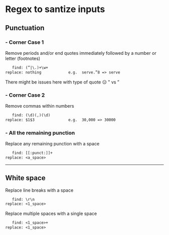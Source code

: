 # Regex to santize inputs

## Punctuation

### - Corner Case 1

Remove periods and/or end quotes immediately followed by a number or letter (footnotes)

``` txt
   find: (”|\.)+\w+
replace: nothing            e.g.  serve.”8 => serve
```

There might be issues here with type of quote 😑 " vs ”

### - Corner Case 2

Remove commas within numbers

``` txt
   find: (\d)(,)(\d)
replace: $1$3               e.g.  30,000 => 30000
```

### - All the remaining punction

Replace any remaining punction with a space

``` txt
   find: [[:punct:]]+
replace: <a_space>
```

---

## White space

Replace line breaks with a space

``` txt
   find: \r\n
replace: <1_space>
```

Replace multiple spaces with a single space

``` txt
   find: <1_space>+
replace: <1_space>
```
